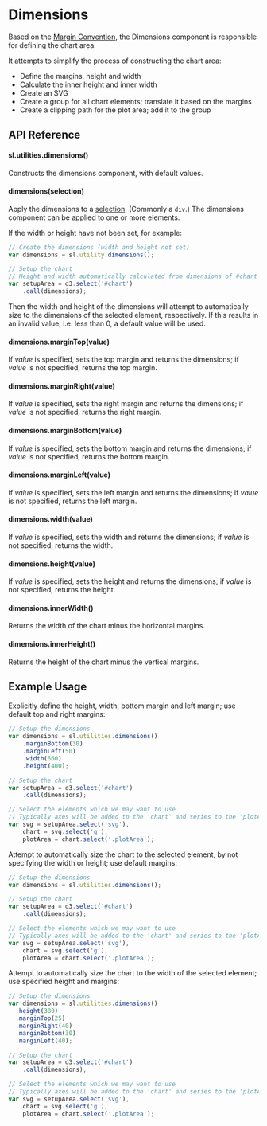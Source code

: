Dimensions
==========

Based on the [Margin Convention](http://bl.ocks.org/mbostock/3019563), the Dimensions component is responsible for defining the chart area.

It attempts to simplify the process of constructing the chart area:

+ Define the margins, height and width
+ Calculate the inner height and inner width
+ Create an SVG
+ Create a group for all chart elements; translate it based on the margins
+ Create a clipping path for the plot area; add it to the group

## API Reference

#### sl.utilities.dimensions()

Constructs the dimensions component, with default values.

#### dimensions(selection)

Apply the dimensions to a [selection](https://github.com/mbostock/d3/wiki/Selections). (Commonly  a `div`.) The dimensions component can be applied to one or more elements.

If the width or height have not been set, for example:

```javascript
// Create the dimensions (width and height not set)
var dimensions = sl.utility.dimensions();

// Setup the chart
// Height and width automatically calculated from dimensions of #chart 
var setupArea = d3.select('#chart')
    .call(dimensions);
```

Then the width and height of the dimensions will attempt to automatically size to the dimensions of the selected element, respectively. If this results in an invalid value, i.e. less than 0, a default value will be used.

#### dimensions.**marginTop**(value)

If _value_ is specified, sets the top margin and returns the dimensions; if _value_ is not specified, returns the top margin.

#### dimensions.marginRight(value)

If _value_ is specified, sets the right margin and returns the dimensions; if _value_ is not specified, returns the right margin.

#### dimensions.marginBottom(value)

If _value_ is specified, sets the bottom margin and returns the dimensions; if _value_ is not specified, returns the bottom margin.

#### dimensions.marginLeft(value)

If _value_ is specified, sets the left margin and returns the dimensions; if _value_ is not specified, returns the left margin.

#### dimensions.width(value)

If _value_ is specified, sets the width and returns the dimensions; if _value_ is not specified, returns the width.

#### dimensions.height(value)

If _value_ is specified, sets the height and returns the dimensions; if _value_ is not specified, returns the height.

#### dimensions.innerWidth()

Returns the width of the chart minus the horizontal margins.

#### dimensions.innerHeight()

Returns the height of the chart minus the vertical margins.

## Example Usage

Explicitly define the height, width, bottom margin and left margin; use default top and right margins:

```javascript
// Setup the dimensions
var dimensions = sl.utilities.dimensions()
    .marginBottom(30)
    .marginLeft(50)
    .width(660)
    .height(400);

// Setup the chart
var setupArea = d3.select('#chart')
    .call(dimensions);

// Select the elements which we may want to use
// Typically axes will be added to the 'chart' and series to the 'plotArea'
var svg = setupArea.select('svg'),
    chart = svg.select('g'),
    plotArea = chart.select('.plotArea');
```

Attempt to automatically size the chart to the selected element, by not specifying the width or height; use default margins:

```javascript
// Setup the dimensions
var dimensions = sl.utilities.dimensions();

// Setup the chart
var setupArea = d3.select('#chart')
    .call(dimensions);

// Select the elements which we may want to use
// Typically axes will be added to the 'chart' and series to the 'plotArea'
var svg = setupArea.select('svg'),
    chart = svg.select('g'),
    plotArea = chart.select('.plotArea');
```

Attempt to automatically size the chart to the width of the selected element; use specified height and margins:

```javascript
// Setup the dimensions
var dimensions = sl.utilities.dimensions()
  .height(380)
  .marginTop(25)
  .marginRight(40)
  .marginBottom(30)
  .marginLeft(40);

// Setup the chart
var setupArea = d3.select('#chart')
    .call(dimensions);

// Select the elements which we may want to use
// Typically axes will be added to the 'chart' and series to the 'plotArea'
var svg = setupArea.select('svg'),
    chart = svg.select('g'),
    plotArea = chart.select('.plotArea');
```